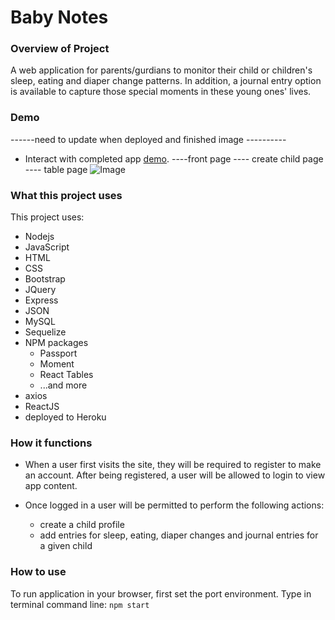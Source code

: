 # Baby Notes

### Overview of Project
A web application for parents/gurdians to monitor their child or children's sleep, eating and diaper change patterns. In addition, a journal entry option is available to capture those special moments in these young ones' lives.

### Demo 
------need to update when deployed and finished image ----------
* Interact with completed app [demo](https://sheltered-meadow-21020.herokuapp.com/).
----front page
---- create child page
---- table page
![Image](/public/assets/images/mongoScraper.png)

### What this project uses
This project uses:
* Nodejs 
* JavaScript 
* HTML 
* CSS 
* Bootstrap
* JQuery 
* Express 
* JSON 
* MySQL
* Sequelize 
* NPM packages
    * Passport
    * Moment
    * React Tables
    * ...and more
* axios 
* ReactJS
* deployed to Heroku

### How it functions
* When a user first visits the site, they will be required to register to make an account. After being registered, a user will be allowed to login to view app content. 

* Once logged in a user will be permitted to perform the following actions:
    * create a child profile
    * add entries for sleep, eating, diaper changes and journal entries for a given child
   
### How to use
To run application in your browser, first set the port environment.
Type in terminal command line: ```npm start```